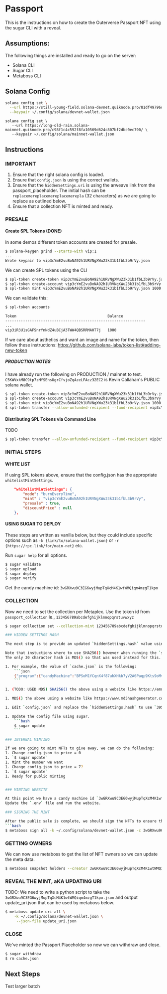 # Passport 

This is the instructions on how to create the Outerverse Passport NFT
using the sugar CLI with a reveal.

## Assumptions:
The following things are installed and ready to go on the server:
- Solana CLI
- Sugar CLI
- Metaboss CLI

## Solana Config

```bash
solana config set \
  --url https://still-young-field.solana-devnet.quiknode.pro/81df49796d09f840779524549a89c1d8c9eefb42/ \
  --keypair ~/.config/solana/devnet-wallet.json
```

```
solana config set \
   --url https://long-old-rain.solana-mainnet.quiknode.pro/c98f1c4c592f8fa10569d624c807bf2dbc0ec790/ \
   --keypair ~/.config/solana/mainnet-wallet.json
```

## Instructions

### IMPORTANT
1. Ensure that the right solana config is loaded.
1. Ensure that `config.json` is using the correct wallets.
1. Ensure that the `hiddenSettings.uri` is using the arweave link from the passport_placeholder.  The initial hash can be `replacemereplacemereplacemerepla` (32 characters) as we are going to replace as outlined below.
1. Ensure that a collection NFT is minted and ready.

### PRESALE

#### Create SPL Tokens (DONE)

In some demos different token accounts are created for presale.

```bash
$ solana-keygen grind --starts-with vip:1
...
Wrote keypair to vip3cYmE2vuBoNA92h1URVNgXWu23k31b1fbL3b9rVy.json
```

We can create SPL tokens using the CLI

```bash
$ spl-token create-token vip3cYmE2vuBoNA92h1URVNgXWu23k31b1fbL3b9rVy.json --decimals 0
$ spl-token create-account vip3cYmE2vuBoNA92h1URVNgXWu23k31b1fbL3b9rVy.json
$ spl-token mint vip3cYmE2vuBoNA92h1URVNgXWu23k31b1fbL3b9rVy.json 1000
```

We can validate this:
```bash
$ spl-token accounts

Token                                         Balance
---------------------------------------------------------------
...
vip3iR3U1sGAFSnrYnNdZ4uBCjA3TWW4QBSRRMAHT7j   1000
```

If we care about asthetics and want an image and name for the token, then follow
these instructions: https://github.com/solana-labs/token-list#adding-new-token

##### PRODUCTION NOTES

I have already run the following on PRODUCTION / mainnet to test. 
`C5KWVxkM8C9tp7zMYSEhsUgrCfvjoZqAzeLFAcz32EC2` is Kevin Callahan's PUBLIC solana wallet.

```bash
$ spl-token create-token vip3cYmE2vuBoNA92h1URVNgXWu23k31b1fbL3b9rVy.json --decimals 0
$ spl-token create-account vip3cYmE2vuBoNA92h1URVNgXWu23k31b1fbL3b9rVy.json
$ spl-token mint vip3cYmE2vuBoNA92h1URVNgXWu23k31b1fbL3b9rVy.json 1000
$ spl-token transfer --allow-unfunded-recipient --fund-recipient vip3cYmE2vuBoNA92h1URVNgXWu23k31b1fbL3b9rVy 5  C5KWVxkM8C9tp7zMYSEhsUgrCfvjoZqAzeLFAcz32EC2
```

#### Distributing SPL Tokens via Command Line

TODO

```bash
$ spl-token transfer --allow-unfunded-recipient --fund-recipient vip3cYmE2vuBoNA92h1URVNgXWu23k31b1fbL3b9rVy 5 8tBxoLVjvAoCzYdENnNxP36MCvzKmiPhCgGB6xu4aVhE
```

### INITIAL STEPS

#### WHITE LIST

If using SPL tokens above, ensure that the config.json has the appropriate `whitelistMintSettings`.

```json
    "whitelistMintSettings": {
        "mode": "burnEveryTime",
        "mint" : "vip3cYmE2vuBoNA92h1URVNgXWu23k31b1fbL3b9rVy",
        "presale" : true,
        "discountPrice" : null
    },
```

#### USING SUGAR TO DEPLOY


These steps are written as vanilla below, but they could include specific options such as `-k {link/to/solana-wallet.json}` or `-r {https://rpc.link/for/main-net}` etc.  

Run `sugar help` for all options.

```bash
$ sugar validate
$ sugar upload
$ sugar deploy
$ sugar verify
```

Get the candy machine id: `3wGRXwu9C3EG6wyjMupTqXcM4K1wtWMQiqm4mzgT1kpo`

### COLLECTION

Now we need to set the collection per Metaplex. Use the token id from `passport_collection`
ie., `123456789abcdefghijklmnopqrstuvwxyz`

```bash
$ sugar collection set --collection-mint 123456789abcdefghijklmnopqrstuvwxyz

### HIDDEN SETTINGS HASH

The next step is to provide an updated `hiddenSettings.hash` value using the SHA256() value of `cache.json`

Note that instuctions where to use SHA256() however when running the `sugar update` below, we get an error about 30 characters.
The only 30 character hash is MD5() so that was used instead for this.

1. For example, the value of `cache.json` is the following:
    ```json
    {"program":{"candyMachine":"BPSoM1YCqnX4f87uhXHkb7yV2A6Paqp9Kts9oMvBsE1C","candyMachineCreator":"CUaPGmcmTiYTGCtderok5WPsENwrnqcNbWn5drdczyU2"},"items":{"0":{"name":"Testverse Passport #00000","image_hash":"fb29e9d83cc7963f90b045de01d45ffa7312b7793cba79ad5bc2c5c146956705","image_link":"https://arweave.net/WLNgbCx9afbfZkJ_2U8uHyGMGbh4tniSOSMFaD6wPmo","metadata_hash":"1e2762c81c12d7af8325a69f01a39b31c6d56cf1631f26b7b9689a1c36e41467","metadata_link":"https://arweave.net/66qabHg8n8cyWCmV7lACWS0iTuGu4E1uPRabb51npbE","onChain":false},"1":{"name":"Testverse Passport #00001","image_hash":"75f8ce39f970ebd559fb54be4cf344f84ddf5d3829270f39fc2eb8d405e1f2c1","image_link":"https://arweave.net/oaxV0RxLUnsJqVZS8FpR9XKulvoWSObCKvF0n8uVTuw","metadata_hash":"5651682bd3caad9f38d747d4684ec3c40a6201c7619d4140bb88ca3ec306e80c","metadata_link":"https://arweave.net/tHbMbBZI9Y1C30aG0_Ys-Cveb4k517OPkT0sJycFinI","onChain":false}}}
    ```

1. (TODO: USED MD5) SHA256() the above using a website like https://emn178.github.io/online-tools/sha256.html. Using the above, we get `de341d8210f955ffe6282b625428b4c0192825a852f0ec14d8b3a13fded5caf7`.

1. MD5() the above using a website like https://www.md5hashgenerator.com/. Using the above, we get `395cd66956134c692def8f92ac784d58`.

1. Edit `config.json` and replace the `hiddenSettings.hash` to use `395cd66956134c692def8f92ac784d58`

1. Update the config file using sugar.
    ```bash
    $ sugar update
    ```

### INTERNAL MINTING

If we are going to mint NFTs to give away, we can do the following:
1. Change config.json to price = 0
1. `$ sugar update`
1. Mint the number we want
1. Change config.json to price = 7?
1. `$ sugar update`
1. Ready for public minting


### MINTING WEBSITE

At this point we have a candy machine id `3wGRXwu9C3EG6wyjMupTqXcM4K1wtWMQiqm4mzgT1kpo` 
Update the `.env` file and run the website.

### SIGNING THE MINT

After the public sale is complete, we should sign the NFTs to ensure that owners know they are valid.
```bash
$ metaboss sign all -k ~/.config/solana/devnet-wallet.json -c 3wGRXwu9C3EG6wyjMupTqXcM4K1wtWMQiqm4mzgT1kpo --v2
```

### GETTING OWNERS

We can now use metaboss to get the list of NFT owners so we can update the meta data.

```bash
$ metaboss snapshot holders --creator 3wGRXwu9C3EG6wyjMupTqXcM4K1wtWMQiqm4mzgT1kpo --v2
```

### REVEAL THE MINT, aKA UPDATING URI

TODO: We need to write a python script to take the `3wGRXwu9C3EG6wyjMupTqXcM4K1wtWMQiqm4mzgT1kpo.json`
and output update_uri.json that can be used by metaboss below.

```bash
$ metaboss update uri-all \
    -k ~/.config/solana/devnet-wallet.json \
     --json-file update_uri.json
```

### CLOSE

We've minted the Passport Placeholder so now we can withdraw and close.
```bash
$ sugar withdraw
$ rm cache.json
```

## Next Steps

Test larger batch
